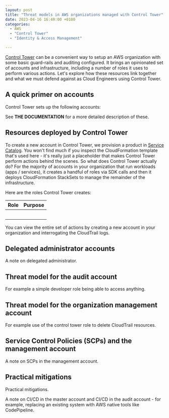 ```yaml
---
layout: post
title: "Threat models in AWS organizations managed with Control Tower"
date: 2023-04-16 16:49:00 +0100
categories:
  - AWS
  - "Control Tower"
  - "Identity & Access Management"

---
```


[Control Tower] can be a convenient way to setup an AWS organization with some
basic guard-rails and auditing configured. It brings an opinionated set of
accounts and infrastructure, including a number of roles it uses to perform
various actions. Let's explore how these resources link together and what we
must defend against as Cloud Engineers using Control Tower.

[Control Tower]: https://aws.amazon.com/controltower/
[CloudTrail]: https://aws.amazon.com/cloudtrail/

## A quick primer on accounts

Control Tower sets up the following accounts:


See **THE DOCUMENTATION** for a more detailed description of these.

## Resources deployed by Control Tower

To create a new account in Control Tower, we provision a product in
[Service Catalog]. You won't find much if you inspect the CloudFormation
template that's used here - it's really just a placeholder that makes
Control Tower perform actions behind the scenes. So what does Control Tower
actually do? For the majority of accounts in your organization that run
workloads (apps / services), it creates a handful of roles via SDK calls and
then it deploys CloudFormation StackSets to manage the remainder of the
infrastructure.

Here are the roles Control Tower creates:

| Role | Purpose |
|------|---------|
|      |         |
|      |         |
|      |         |
|      |         |
|      |         |

You can view the entire set of actions by creating a new account in your
organization and interrogating the CloudTrail logs.

[Service Catalog]: https://aws.amazon.com/servicecatalog/

## Delegated administrator accounts

A note on delegated administrator.

## Threat model for the audit account

For example a simple developer role being able to access anything.

## Threat model for the organization management account

For example use of the control tower role to delete CloudTrail resources.

## Service Control Policies (SCPs) and the management account

A note on SCPs in the management account.

## Practical mitigations

Practical mitigations.

A note on CI/CD in the master account and CI/CD in the audit account - for
example, replacing an existing system with AWS native tools like CodePipeline.
